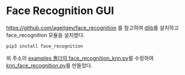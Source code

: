 # Face Recognition GUI

https://github.com/ageitgey/face_recognition 를 참고하여 [dlib](https://gist.github.com/ageitgey/629d75c1baac34dfa5ca2a1928a7aeaf)를 설치하고 face_recognition 모듈을 설치했다.
```bash
pip3 install face_recognition
```
위 주소의 [examples 폴더의 face_recognition_knn.py](https://github.com/ageitgey/face_recognition/blob/master/examples/face_recognition_knn.py)를 수정하여 [knn_face_recognition.py](https://github.com/jjeongvely/face_detection_GUI/blob/master/knn_face_recognition.py)를 만들었다.

